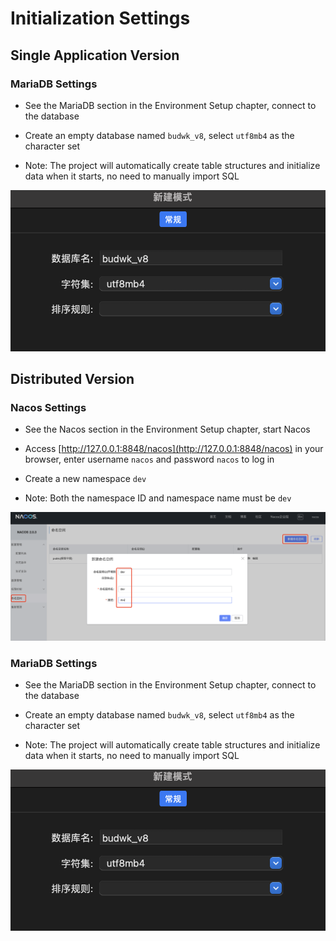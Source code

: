 # Initialization Settings

## Single Application Version

### MariaDB Settings

* See the MariaDB section in the Environment Setup chapter, connect to the database

* Create an empty database named `budwk_v8`, select `utf8mb4` as the character set

* Note: The project will automatically create table structures and initialize data when it starts, no need to manually import SQL

![mariadb01](../../../images/quickstart/mariadb01.png)

## Distributed Version

### Nacos Settings

* See the Nacos section in the Environment Setup chapter, start Nacos

* Access [http://127.0.0.1:8848/nacos](http://127.0.0.1:8848/nacos) in your browser, enter username `nacos` and password `nacos` to log in

* Create a new namespace `dev` 
  
* Note: Both the namespace ID and namespace name must be `dev`

![nacos01](../../../images/quickstart/nacos01.png)

### MariaDB Settings

* See the MariaDB section in the Environment Setup chapter, connect to the database

* Create an empty database named `budwk_v8`, select `utf8mb4` as the character set

* Note: The project will automatically create table structures and initialize data when it starts, no need to manually import SQL

![mariadb01](../../../images/quickstart/mariadb01.png) 